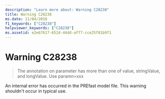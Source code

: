 ```yaml
---
description: "Learn more about: Warning C28238"
title: Warning C28238
ms.date: 11/04/2016
f1_keywords: ["C28238"]
helpviewer_keywords: ["C28238"]
ms.assetid: e2e67617-652d-44dd-aff7-cce25f81b9f1
---
```

# Warning C28238

> The annotation on parameter has more than one of value, stringValue, and longValue. Use paramn=xxx

An internal error has occurred in the PREfast model file. This warning shouldn't occur in typical use.

